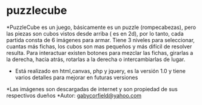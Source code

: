 # puzzlecube

*PuzzleCube es un juego, básicamente es un puzzle (rompecabezas), pero las piezas son cubos vistos desde arriba ( es en 2d), por lo tanto, cada partida consta de 6 imágenes para armar. Tiene 3 niveles para seleccionar, cuantas más fichas, los cubos son mas pequeños y más difícil de resolver resulta. 
Para interactuar existen botones para mezclar las fichas, girarlas a la derecha, hacia atrás, rotarlas a la derecha o intercambiarlas de lugar. 

* Está realizado en html,canvas, php y jquery, es la versión 1.0 y tiene varios detalles para mejorar en  futuras versiones

*Las imágenes son descargadas de internet y son propiedad de sus respectivos dueños
*Autor: gabycorfield@yahoo.com


